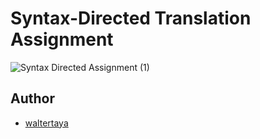 # Syntax-Directed Translation Assignment


![Syntax Directed Assignment (1)](https://github.com/user-attachments/assets/ef213282-e140-4cb3-8db1-e900413006d1)


## Author

- [waltertaya](https://github.com/waltertaya)
